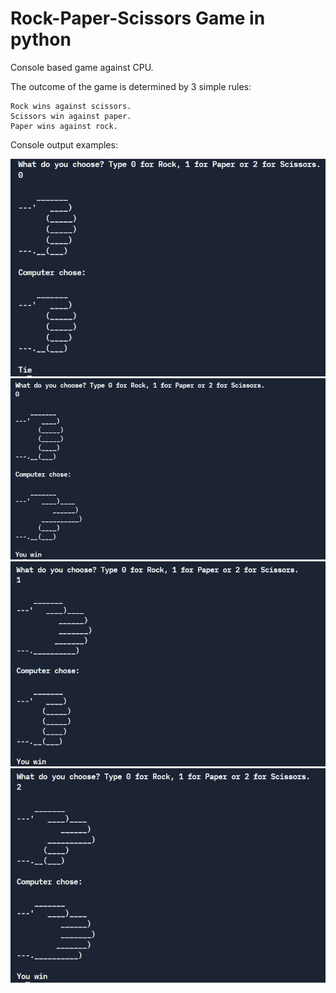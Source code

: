 # Rock-Paper-Scissors Game in python

Console based game against CPU.

The outcome of the game is determined by 3 simple rules:
```
Rock wins against scissors.
Scissors win against paper.
Paper wins against rock.
```
Console output examples:

<img src="images/tie.PNG">
<img src="images/win.PNG">
<img src="images/win2.PNG">
<img src="images/win3.PNG">
